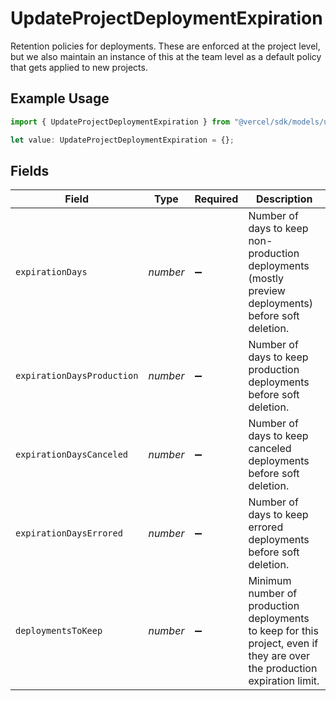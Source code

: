 # UpdateProjectDeploymentExpiration

Retention policies for deployments. These are enforced at the project level, but we also maintain an instance of this at the team level as a default policy that gets applied to new projects.

## Example Usage

```typescript
import { UpdateProjectDeploymentExpiration } from "@vercel/sdk/models/updateprojectop.js";

let value: UpdateProjectDeploymentExpiration = {};
```

## Fields

| Field                                                                                                                     | Type                                                                                                                      | Required                                                                                                                  | Description                                                                                                               |
| ------------------------------------------------------------------------------------------------------------------------- | ------------------------------------------------------------------------------------------------------------------------- | ------------------------------------------------------------------------------------------------------------------------- | ------------------------------------------------------------------------------------------------------------------------- |
| `expirationDays`                                                                                                          | *number*                                                                                                                  | :heavy_minus_sign:                                                                                                        | Number of days to keep non-production deployments (mostly preview deployments) before soft deletion.                      |
| `expirationDaysProduction`                                                                                                | *number*                                                                                                                  | :heavy_minus_sign:                                                                                                        | Number of days to keep production deployments before soft deletion.                                                       |
| `expirationDaysCanceled`                                                                                                  | *number*                                                                                                                  | :heavy_minus_sign:                                                                                                        | Number of days to keep canceled deployments before soft deletion.                                                         |
| `expirationDaysErrored`                                                                                                   | *number*                                                                                                                  | :heavy_minus_sign:                                                                                                        | Number of days to keep errored deployments before soft deletion.                                                          |
| `deploymentsToKeep`                                                                                                       | *number*                                                                                                                  | :heavy_minus_sign:                                                                                                        | Minimum number of production deployments to keep for this project, even if they are over the production expiration limit. |